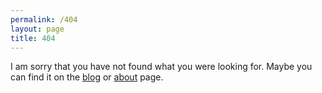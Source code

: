 ```yaml
---
permalink: /404
layout: page
title: 404
---
```


I am sorry that you have not found what you were looking for. Maybe you can find it on the [blog](/blog) or [about](/about) page.
